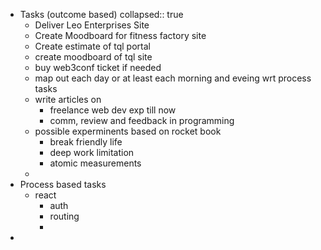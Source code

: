 - Tasks (outcome based)
  collapsed:: true
	- Deliver Leo Enterprises Site
	- Create Moodboard for fitness factory site
	- Create estimate of tql portal
	- create moodboard of tql site
	- buy web3conf ticket if needed
	- map out each day or at least each morning and eveing wrt process tasks
	- write articles on
		- freelance web dev exp till now
		- comm, review and feedback in programming
	- possible experminents based on rocket book
		- break friendly life
		- deep work limitation
		- atomic measurements
	-
- Process based tasks
	- react
		- auth
		- routing
		-
-